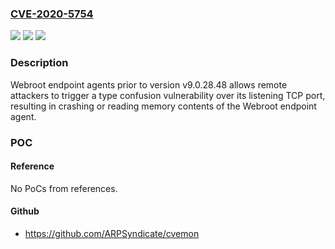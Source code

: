 ### [CVE-2020-5754](https://cve.mitre.org/cgi-bin/cvename.cgi?name=CVE-2020-5754)
![](https://img.shields.io/static/v1?label=Product&message=Webroot%20SecureAnywhere&color=blue)
![](https://img.shields.io/static/v1?label=Version&message=All%20versions%20prior%20to%20version%20v9.0.28.48%20&color=brightgreen)
![](https://img.shields.io/static/v1?label=Vulnerability&message=Incorrect%20Type%20Conversion%20or%20Cast&color=brightgreen)

### Description

Webroot endpoint agents prior to version v9.0.28.48 allows remote attackers to trigger a type confusion vulnerability over its listening TCP port, resulting in crashing or reading memory contents of the Webroot endpoint agent.

### POC

#### Reference
No PoCs from references.

#### Github
- https://github.com/ARPSyndicate/cvemon


